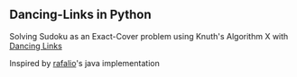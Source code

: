 <h2>Dancing-Links in Python</h2>

Solving Sudoku as an Exact-Cover problem using Knuth's Algorithm X with [Dancing Links](https://www.ocf.berkeley.edu/~jchu/publicportal/sudoku/0011047.pdf)

Inspired by [rafalio](https://github.com/rafalio/dancing-links-java)'s java implementation